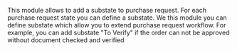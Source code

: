 This module allows to add a substate to purchase request. For each
purchase request state you can define a substate. We this module you can
define substate which allow you to extend purchase request workflow. For
example, you can add substate "To Verify" if the order can not be
approved without document checked and verified
